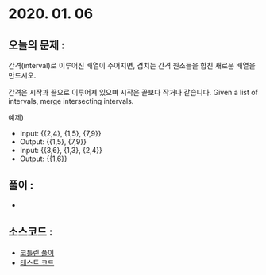 # 2020. 01. 06

## 오늘의 문제 : 
간격(interval)로 이루어진 배열이 주어지면, 겹치는 간격 원소들을 합친 새로운 배열을 만드시오. 

간격은 시작과 끝으로 이루어져 있으며 시작은 끝보다 작거나 같습니다.
Given a list of intervals, merge intersecting intervals.

예제)
- Input: {{2,4}, {1,5}, {7,9}}
- Output: {{1,5}, {7,9}}
- Input: {{3,6}, {1,3}, {2,4}}
- Output: {{1,6}}

## 풀이 : 

-  

## 소스코드 : 

- [코틀린 풀이](../../src/main/java/dev/haenara/mailprogramming/solution/y2020/m01/d06/Solution200106.kt)
- [테스트 코드](../../src/test/java/dev/haenara/mailprogramming/solution/y2020/m01/d06/Solution200106Test.kt)
